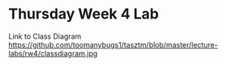 # Thursday Week 4 Lab
Link to Class Diagram
https://github.com/toomanybugs1/tasztm/blob/master/lecture-labs/rw4/classdiagram.jpg
